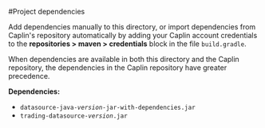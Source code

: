 #Project dependencies

Add dependencies manually to this directory, or import dependencies from Caplin's repository automatically by adding your Caplin account credentials to the **repositories > maven > credentials** block in the file `build.gradle`.
 
When dependencies are available in both this directory and the Caplin repository, the dependencies in the Caplin repository have greater precedence.

**Dependencies:**

* <code>datasource-java-<em>version</em>-jar-with-dependencies.jar</code>
* <code>trading-datasource-<em>version</em>.jar</code>